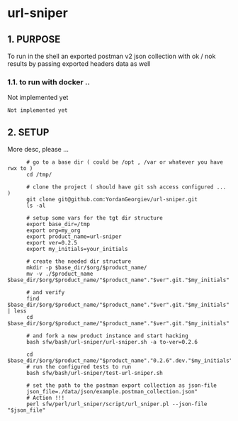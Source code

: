 #  url-sniper


    

## 1. PURPOSE
To run in the shell an exported postman v2 json collection with ok / nok results by passing exported
headers data as well

    

### 1.1. to run with docker .. 
Not implemented yet

    Not implemented yet

## 2. SETUP
More desc, please … 

          # go to a base dir ( could be /opt , /var or whatever you have rwx to )
          cd /tmp/
    
          # clone the project ( should have git ssh access configured ... )
          git clone git@github.com:YordanGeorgiev/url-sniper.git
          ls -al
    
          # setup some vars for the tgt dir structure
          export base_dir=/tmp
          export org=my_org
          export product_name=url-sniper
          export ver=0.2.5
          export my_initials=your_initials
    
          # create the needed dir structure
          mkdir -p $base_dir/$org/$product_name/
          mv -v ./$product_name $base_dir/$org/$product_name/"$product_name"."$ver".git."$my_initials"
    
          # and verify
          find $base_dir/$org/$product_name/"$product_name"."$ver".git."$my_initials" | less
          cd $base_dir/$org/$product_name/"$product_name"."$ver".git."$my_initials"
    
          # and fork a new product instance and start hacking
          bash sfw/bash/url-sniper/url-sniper.sh -a to-ver=0.2.6
    
          cd $base_dir/$org/$product_name/"$product_name"."0.2.6".dev."$my_initials"
          # run the configured tests to run
          bash sfw/bash/url-sniper/test-url-sniper.sh
    
          # set the path to the postman export collection as json-file
          json_file=./data/json/example.postman_collection.json"
          # Action !!!
          perl sfw/perl/url_sniper/script/url_sniper.pl --json-file "$json_file"
    

